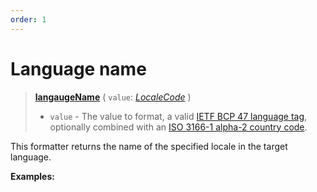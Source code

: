 ```yaml
---
order: 1
---
```


<script setup>
  import DemoValueFormatter from '../../DemoValueFormatter.vue';
  import { demos } from '../preconfigured-formatters';
</script>

# Language name <Badge type="info" text="@localizer/format" />

> **[langaugeName](../../../api/_localizer/format/languageName/index.md)** ( `value`: _[LocaleCode](../../../api/_localizer/core/LocaleCode/index.md)_ )
>
> - `value` - The value to format, a valid [IETF BCP 47 language tag](https://en.wikipedia.org/wiki/IETF_language_tag), optionally combined with an [ISO 3166-1 alpha-2 country code](https://en.wikipedia.org/wiki/ISO_3166-1_alpha-2).

This formatter returns the name of the specified locale in the target language.

**Examples:**

<DemoValueFormatter :demo="demos.languageName"/>
